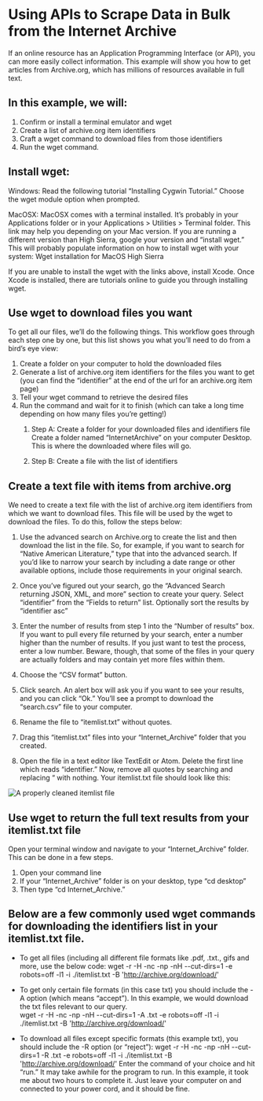 # Using APIs to Scrape Data in Bulk from the Internet Archive

If an online resource has an Application Programming Interface (or API), you can more easily collect information. This example will show you how to get articles from Archive.org, which has millions of resources available in full text. 

## In this example, we will:
1. Confirm or install a terminal emulator and wget
1. Create a list of archive.org item identifiers
1. Craft a wget command to download files from those identifiers
1. Run the wget command.

## Install wget:

Windows: Read the following tutorial “Installing Cygwin Tutorial.” Choose the wget module option when prompted.

MacOSX: MacOSX comes with a terminal installed. It’s probably in your Applications folder or in your Applications > Utilities > Terminal folder. This link may help you depending on your Mac version. If you are running a different version than High Sierra, google your version and “install wget.” This will probably populate information on how to install wget with your system: Wget installation for MacOS High Sierra

If you are unable to install the wget with the links above, install Xcode. Once Xcode is installed, there are tutorials online to guide you through installing wget.

## Use wget to download files you want

To get all our files, we’ll do the following things. This workflow goes through each step one by one, but this list shows you what you’ll need to do from a bird’s eye view:
1. Create a folder on your computer to hold the downloaded files
1. Generate a list of archive.org item identifiers for the files you want to get (you can find the “identifier” at the end of the url for an archive.org item page)
1. Tell your wget command to retrieve the desired files
1. Run the command and wait for it to finish (which can take a long time depending on how many files you’re getting!)
    1. Step A: Create a folder for your downloaded files and identifiers file
Create a folder named “InternetArchive” on your computer Desktop. This is where the downloaded where files will go.

    1. Step B: Create a file with the list of identifiers

## Create a text file with items from archive.org

We need to create a text file with the list of archive.org item identifiers from which we want to download files. This file will be used by the wget to download the files. To do this, follow the steps below:

1. Use the advanced search on Archive.org to create the list and then download the list in the file. So, for example, if you want to search for “Native American Literature,” type that into the advanced search. If you’d like to narrow your search by including a date range or other available options, include those requirements in your original search.

1. Once you’ve figured out your search, go the “Advanced Search returning JSON, XML, and more” section to create your query. Select “identifier” from the “Fields to return” list. Optionally sort the results by “identifier asc”

1. Enter the number of results from step 1 into the “Number of results” box. If you want to pull every file returned by your search, enter a number higher than the number of results. If you just want to test the process, enter a low number. Beware, though, that some of the files in your query are actually folders and may contain yet more files within them. 

1. Choose the “CSV format” button.

1. Click search. An alert box will ask you if you want to see your results, and you can click “Ok.” You’ll see a prompt to download the “search.csv” file to your computer.
1. Rename the file to “itemlist.txt” without quotes.
1. Drag this “itemlist.txt” files into your “Internet_Archive” folder that you created.
1. Open the file in a text editor like TextEdit or Atom. Delete the first line which reads “identifier.” Now, remove all quotes by searching and replacing “ with nothing.
Your itemlist.txt file should look like this:

![A properly cleaned itemlist file](https://github.com/ashleychampagne/Web-Scraping-Toolkit/blob/master/Images/Itemlist%20Example.png?raw=true)

## Use wget to return the full text results from your itemlist.txt file
Open your terminal window and navigate to your “Internet_Archive” folder. This can be done in a few steps.
1. Open your command line
1. If your “Internet_Archive” folder is on your desktop, type “cd desktop”
1. Then type “cd Internet_Archive.”

## Below are a few commonly used wget commands for downloading the identifiers list in your itemlist.txt file.

* To get all files (including all different file formats like .pdf, .txt., gifs and more, use the below code:
wget -r -H -nc -np -nH --cut-dirs=1 -e robots=off -l1 -i ./itemlist.txt -B 'http://archive.org/download/'

* To get only certain file formats (in this case txt) you should include the -A option (which means “accept”). In this example, we would download the txt files relevant to our query.  
wget -r -H -nc -np -nH --cut-dirs=1 -A .txt -e robots=off -l1 -i ./itemlist.txt -B 'http://archive.org/download/'

* To download all files except specific formats (this example txt), you should include the -R option (or “reject”):
wget -r -H -nc -np -nH --cut-dirs=1 -R .txt -e robots=off -l1 -i ./itemlist.txt -B 'http://archive.org/download/'
Enter the command of your choice and hit “run.” It may take awhile for the program to run. In this example, it took me about two hours to complete it. Just leave your computer on and connected to your power cord, and it should be fine.
